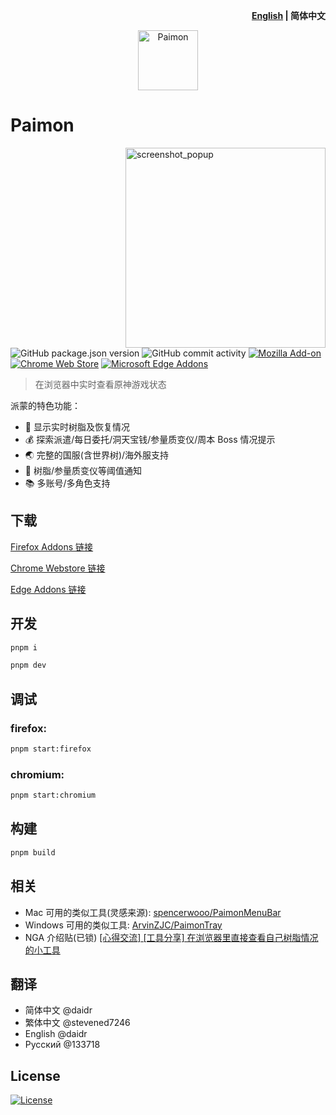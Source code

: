 <p align='right'><b><a href="./README.md">English</a> | 简体中文</b></p>

<p align='center'><img width="96px" src="./extension/assets/icon-128.png" alt="Paimon">
</p>

# Paimon

<img align="right" src="./screenshots/popup.png" width="320px" height="auto" alt="screenshot_popup" />

![GitHub package.json version](https://img.shields.io/github/package-json/v/daidr/paimon-webext) ![GitHub commit activity](https://img.shields.io/github/commit-activity/y/daidr/paimon-webext?label=commits) [![Mozilla Add-on](https://img.shields.io/amo/users/%E6%B4%BE%E8%92%99-paimon?label=firefox&color=green)](https://addons.mozilla.org/zh-CN/firefox/addon/%E6%B4%BE%E8%92%99-paimon/) [![Chrome Web Store](https://img.shields.io/chrome-web-store/users/ecafadojbjpamdlbhdgmfhihdojeekdd?label=chrome&color=green)](https://chrome.google.com/webstore/detail/%E6%B4%BE%E8%92%99-paimon/ecafadojbjpamdlbhdgmfhihdojeekdd) [![Microsoft Edge Addons](https://img.shields.io/badge/dynamic/json?label=edge&query=%24.activeInstallCount&url=https%3A%2F%2Fmicrosoftedge.microsoft.com%2Faddons%2Fgetproductdetailsbycrxid%2Famlfaonbmcninlpijbjkblmfgcanjdih&color=green)](https://microsoftedge.microsoft.com/addons/detail/%E6%B4%BE%E8%92%99-paimon/amlfaonbmcninlpijbjkblmfgcanjdih)

> 在浏览器中实时查看原神游戏状态

派蒙的特色功能：

* 🌙 显示实时树脂及恢复情况
* 💰 探索派遣/每日委托/洞天宝钱/参量质变仪/周本 Boss 情况提示
* 🌏 完整的国服(含世界树)/海外服支持
* 🚨 树脂/参量质变仪等阈值通知
* 📚 多账号/多角色支持

## 下载

[Firefox Addons 链接](https://addons.mozilla.org/zh-CN/firefox/addon/%E6%B4%BE%E8%92%99-paimon/)

[Chrome Webstore 链接](https://chrome.google.com/webstore/detail/%E6%B4%BE%E8%92%99-paimon/ecafadojbjpamdlbhdgmfhihdojeekdd)

[Edge Addons 链接](https://microsoftedge.microsoft.com/addons/detail/amlfaonbmcninlpijbjkblmfgcanjdih)

## 开发

```bash
pnpm i

pnpm dev
```

## 调试

### firefox:

```bash
pnpm start:firefox
```

### chromium:

```bash
pnpm start:chromium
```

## 构建

```bash
pnpm build
```

## 相关

- Mac 可用的类似工具(灵感来源): [spencerwooo/PaimonMenuBar](https://github.com/spencerwooo/PaimonMenuBar)
- Windows 可用的类似工具: [ArvinZJC/PaimonTray](https://github.com/ArvinZJC/PaimonTray)
- NGA 介绍贴(已锁) [\[心得交流\] \[工具分享\] 在浏览器里直接查看自己树脂情况的小工具](https://bbs.nga.cn/read.php?tid=31590015)

## 翻译

- 简体中文 @daidr
- 繁体中文 @stevened7246
- English @daidr
- Русский @133718

## License

[![License](https://img.shields.io/badge/license-MIT-blue.svg)](LICENSE)
